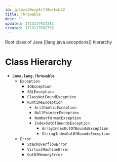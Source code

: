 ```yaml
---
id: jp5ezs30oip8rf19wrksb62
title: Throwable
desc: ''
updated: 1713117937283
created: 1713117682756
---
```


Root class of Java [[lang.java.exceptions]] hierarchy

# Class Hierarchy

- **`Java.lang.Throwable`**
  - `Exception`
    - `IOException`
    - `SQLException`
    - `ClassNotFoundException`
    - `RuntimeException`
      - `ArithmeticException`
      - `NullPointerException`
      - `NumberFormatException`
      - `IndexOutOfBoundsException`
        - `ArrayIndexOutOfBoundsException`
        - `StringIndexOutOfBoundsException`
  - `Error`
    - `StackOverflowError`
    - `VirtualMachineError`
    - `OutOfMemoryError`
